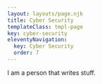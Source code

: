 ```yaml
---
layout: layouts/page.njk
title: Cyber Security
templateClass: tmpl-page
key: cyber-security
eleventyNavigation:
  key: Cyber Security
  order: 7
---
```


I am a person that writes stuff.
